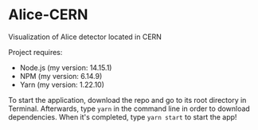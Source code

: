# Alice-CERN
Visualization of Alice detector located in CERN

Project requires:
- Node.js (my version: 14.15.1)
- NPM (my version: 6.14.9)
- Yarn (my version: 1.22.10)

To start the application, download the repo and go to its root directory in Terminal. Afterwards, type `yarn` in the command line in order to download dependencies. When it's completed, type `yarn start` to start the app!
